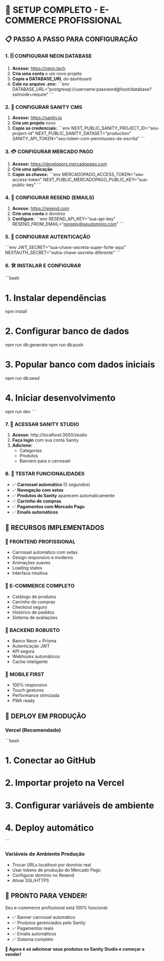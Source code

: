 # 🚀 SETUP COMPLETO - E-COMMERCE PROFISSIONAL

## 📋 PASSO A PASSO PARA CONFIGURAÇÃO

### 1. 🗄️ **CONFIGURAR NEON DATABASE**

1. **Acesse:** https://neon.tech
2. **Crie uma conta** e um novo projeto
3. **Copie a DATABASE_URL** do dashboard
4. **Cole no arquivo .env:**
\`\`\`env
DATABASE_URL="postgresql://username:password@host/database?sslmode=require"
\`\`\`

### 2. 🎨 **CONFIGURAR SANITY CMS**

1. **Acesse:** https://sanity.io
2. **Crie um projeto** novo
3. **Copie as credenciais:**
\`\`\`env
NEXT_PUBLIC_SANITY_PROJECT_ID="seu-project-id"
NEXT_PUBLIC_SANITY_DATASET="production"
SANITY_API_TOKEN="seu-token-com-permissoes-de-escrita"
\`\`\`

### 3. 💳 **CONFIGURAR MERCADO PAGO**

1. **Acesse:** https://developers.mercadopago.com
2. **Crie uma aplicação**
3. **Copie as chaves:**
\`\`\`env
MERCADOPAGO_ACCESS_TOKEN="seu-access-token"
NEXT_PUBLIC_MERCADOPAGO_PUBLIC_KEY="sua-public-key"
\`\`\`

### 4. 📧 **CONFIGURAR RESEND (EMAILS)**

1. **Acesse:** https://resend.com
2. **Crie uma conta** e domínio
3. **Configure:**
\`\`\`env
RESEND_API_KEY="sua-api-key"
RESEND_FROM_EMAIL="noreply@seudominio.com"
\`\`\`

### 5. 🔐 **CONFIGURAR AUTENTICAÇÃO**

\`\`\`env
JWT_SECRET="sua-chave-secreta-super-forte-aqui"
NEXTAUTH_SECRET="outra-chave-secreta-diferente"
\`\`\`

### 6. 🛠️ **INSTALAR E CONFIGURAR**

\`\`\`bash
# 1. Instalar dependências
npm install

# 2. Configurar banco de dados
npm run db:generate
npm run db:push

# 3. Popular banco com dados iniciais
npm run db:seed

# 4. Iniciar desenvolvimento
npm run dev
\`\`\`

### 7. 🎨 **ACESSAR SANITY STUDIO**

1. **Acesse:** http://localhost:3000/studio
2. **Faça login** com sua conta Sanity
3. **Adicione:**
   - Categorias
   - Produtos
   - Banners para o carrossel

### 8. 🚀 **TESTAR FUNCIONALIDADES**

- ✅ **Carrossel automático** (5 segundos)
- ✅ **Navegação com setas**
- ✅ **Produtos do Sanity** aparecem automaticamente
- ✅ **Carrinho de compras**
- ✅ **Pagamentos com Mercado Pago**
- ✅ **Emails automáticos**

## 🎯 **RECURSOS IMPLEMENTADOS**

### 🎨 **FRONTEND PROFISSIONAL**
- Carrossel automático com setas
- Design responsivo e moderno
- Animações suaves
- Loading states
- Interface intuitiva

### 🛒 **E-COMMERCE COMPLETO**
- Catálogo de produtos
- Carrinho de compras
- Checkout seguro
- Histórico de pedidos
- Sistema de avaliações

### 🔧 **BACKEND ROBUSTO**
- Banco Neon + Prisma
- Autenticação JWT
- API segura
- Webhooks automáticos
- Cache inteligente

### 📱 **MOBILE FIRST**
- 100% responsivo
- Touch gestures
- Performance otimizada
- PWA ready

## 🚀 **DEPLOY EM PRODUÇÃO**

### Vercel (Recomendado)
\`\`\`bash
# 1. Conectar ao GitHub
# 2. Importar projeto na Vercel
# 3. Configurar variáveis de ambiente
# 4. Deploy automático
\`\`\`

### Variáveis de Ambiente Produção
- Trocar URLs localhost por domínio real
- Usar tokens de produção do Mercado Pago
- Configurar domínio no Resend
- Ativar SSL/HTTPS

## 🎉 **PRONTO PARA VENDER!**

Seu e-commerce profissional está 100% funcional:
- ✅ Banner carrossel automático
- ✅ Produtos gerenciados pelo Sanity
- ✅ Pagamentos reais
- ✅ Emails automáticos
- ✅ Sistema completo

**🚀 Agora é só adicionar seus produtos no Sanity Studio e começar a vender!**
